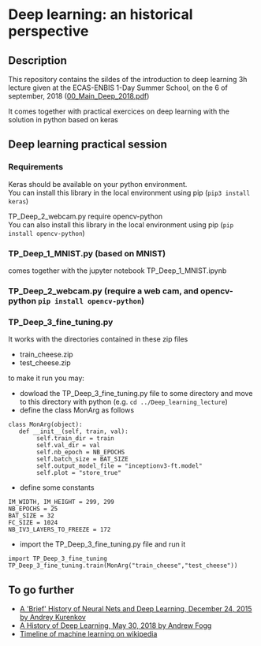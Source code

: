 # Deep learning: an historical perspective
## Description
This repository contains the sildes of the introduction to deep learning 3h lecture given at the ECAS-ENBIS 1-Day Summer School, on the 6 of september, 2018
([00_Main_Deep_2018.pdf](https://github.com/StephaneCanu/Deep_learning_lecture/blob/master/00_Main_Deep_2018.pdf))  

It comes together with practical exercices on deep learning with the solution in python based on keras

## Deep learning practical session
### Requirements

Keras should be available on your python environment.  
You can install this library in the local environment using pip 
(`pip3 install keras`)

TP_Deep_2_webcam.py require opencv-python  
You can also install this library in the local environment using pip 
(`pip install opencv-python`)

### TP_Deep_1_MNIST.py (based on MNIST)
comes together with the jupyter notebook TP_Deep_1_MNIST.ipynb

### TP_Deep_2_webcam.py (require a web cam, and opencv-python `pip install opencv-python`)

### TP_Deep_3_fine_tuning.py
It works with the directories contained in these zip files
   - train_cheese.zip
   - test_cheese.zip

to make it run you may:  
 - dowload the TP_Deep_3_fine_tuning.py file to some directory and move to this directory with python (e.g. `cd ../Deep_learning_lecture`)  
 - define the class MonArg as follows
```
class MonArg(object):
   def __init__(self, train, val):
        self.train_dir = train
        self.val_dir = val
        self.nb_epoch = NB_EPOCHS
        self.batch_size = BAT_SIZE
        self.output_model_file = "inceptionv3-ft.model"
        self.plot = "store_true"
```
- define some constants
```
IM_WIDTH, IM_HEIGHT = 299, 299 
NB_EPOCHS = 25
BAT_SIZE = 32
FC_SIZE = 1024
NB_IV3_LAYERS_TO_FREEZE = 172
```
- import the TP_Deep_3_fine_tuning.py file and run it     
```
import TP_Deep_3_fine_tuning
TP_Deep_3_fine_tuning.train(MonArg("train_cheese","test_cheese"))
```
## To go further

- [A 'Brief' History of Neural Nets and Deep Learning, December 24, 2015 by Andrey Kurenkov](http://www.andreykurenkov.com/writing/ai/a-brief-history-of-neural-nets-and-deep-learning/)
- [A History of Deep Learning, May 30, 2018 by Andrew Fogg](https://www.import.io/post/history-of-deep-learning/)
- [Timeline of machine learning on wikipedia](https://en.wikipedia.org/wiki/Timeline_of_machine_learning)

<!--- https://cloud.withgoogle.com/build/data-analytics/explore-history-machine-learning/ --->
